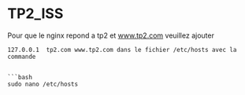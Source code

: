 # TP2_ISS 
Pour que le nginx repond a tp2 et www.tp2.com veuillez ajouter
```console 
127.0.0.1  tp2.com www.tp2.com dans le fichier /etc/hosts avec la commande


```bash 
sudo nano /etc/hosts
